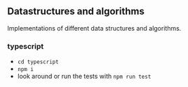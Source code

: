 ## Datastructures and algorithms

Implementations of different data structures and algorithms.

### typescript

 - ```cd typescript```
 - ```npm i```
 - look around or run the tests with ```npm run test```